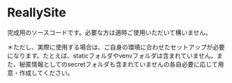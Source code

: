 # ReallySite

完成用のソースコードです。必要な方は適時ご使用いただいて構いません。


＊ただし、実際に使用する場合は、ご自身の環境に合わせたセットアップが必要になります。たとえば、staticフォルダやvenvフォルダは含まれていません。また、秘匿情報としてのsecretフォルダも含まれていませんの各自必要に応じて用意・作成してください。
